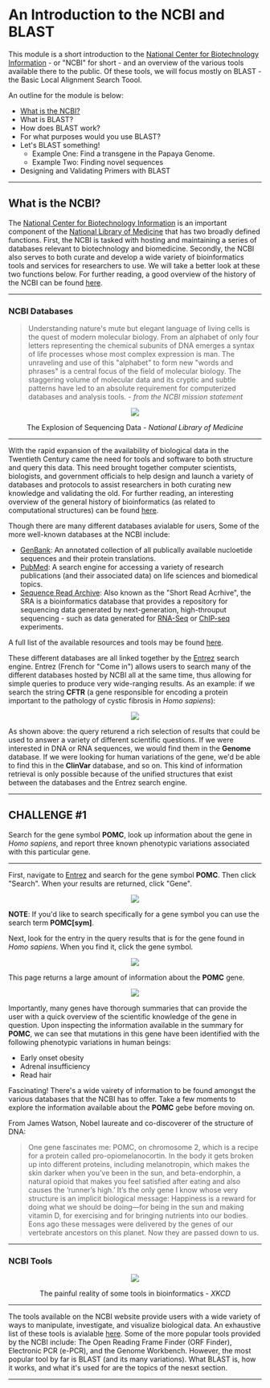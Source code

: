 # An Introduction to the NCBI and BLAST

This module is a short introduction to the [National Center for Biotechnology Information](https://www.ncbi.nlm.nih.gov) - or "NCBI" for short - and an overview of the various tools available there to the public. Of these tools, we will focus mostly on BLAST - the Basic Local Alignment Search Toool. 

An outline for the module is below:

  * [What is the NCBI?](#What-is-the-NCBI?)
  * What is BLAST?
  * How does BLAST work?
  * For what purposes would you use BLAST?
  * Let's BLAST something!
    * Example One: Find a transgene in the Papaya Genome.
    * Example Two: Finding novel sequences 
  * Designing and Validating Primers with BLAST

***

## What is the NCBI? 

The [National Center for Biotechnology Information](https://www.ncbi.nlm.nih.gov) is an important component of the [National Library of Medicine](https://www.nlm.nih.gov) that has two broadly defined functions. First, the NCBI is tasked with hosting and maintaining a series of databases relevant to biotechnology and biomedicine. Secondly, the NCBI also serves to both curate and develop a wide variety of bioinformatics tools and services for researchers to use. We will take a better look at these two functions below. For further reading, a good overview of the history of the NCBI can be found [here](https://www.ncbi.nlm.nih.gov/books/NBK148949/). 

***

### NCBI Databases

 >Understanding nature's mute but elegant language of living cells is the quest of modern molecular biology. From an alphabet of only four letters representing the chemical subunits of DNA emerges a syntax of life processes whose most complex expression is man. The unraveling and use of this "alphabet" to form new "words and phrases" is a central focus of the field of molecular biology. The staggering volume of molecular data and its cryptic and subtle patterns have led to an absolute requirement for computerized databases and analysis tools. - *from the NCBI mission statement*


<p align="center">
<kbd>
  <img src="SequencingData.png"/>
 </kbd>
 </p>
 <p align="center"
  <em>The Explosion of Sequencing Data - <i>National Library of Medicine</i></em>
</p>

***

With the rapid expansion of the availability of biological data in the Twentieth Century came the need for tools and software to both structure and query this data. This need brought together computer scientists, biologists, and government officials to help design and launch a variety of databases and protocols to assist researchers in both curating new knowledge and validating the old. For further reading, an interesting overview of the general history of bioinformatics (as related to computational structures) can be found [here](http://web.bf.uni-lj.si/bi/biokemija/bioinfo/2007/Material/Uvod1.pdf). 

Though there are many different databases avialable for users, Some of the more well-known databases at the NCBI include:

  * [GenBank](https://www.ncbi.nlm.nih.gov/genbank/): An annotated collection of all publically available nucloetide sequences and their protein translations. 
  * [PubMed](https://www.ncbi.nlm.nih.gov/pubmed): A search engine for accessing a variety of research publications (and their associated data) on life sciences and biomedical topics.
  * [Sequence Read Archive](https://trace.ncbi.nlm.nih.gov/Traces/sra/sra.cgi?): Also known as the "Short Read Acrhive", the SRA is a bioinformatics database that provides a repository for sequencing data generated by next-generation, high-throuput sequencing - such as data generated for [RNA-Seq](https://www.ncbi.nlm.nih.gov/pmc/articles/PMC2949280/) or [ChIP-seq](http://bitesizebio.com/13541/an-introduction-to-chip-seq/) experiments. 

A full list of the available resources and tools may be found [here](https://www.ncbi.nlm.nih.gov/guide/all/).

These different databases are all linked together by the [Entrez](https://en.wikipedia.org/wiki/Entrez) search engine. Entrez (French for "Come in") allows users to search many of the different databases hosted by NCBI all at the same time, thus allowing for simple queries to produce very wide-ranging results. As an example: if we search the string **CFTR** (a gene responsible for encoding a protein important to the pathology of cystic fibrosis in *Homo sapiens*):

<p align="center">
<kbd>
  <img src="EntrezExample.png"/>
 </kbd>
 </p>

As shown above: the query returend a rich selection of results that could be used to answer a variety of different scientific questions. If we were interested in DNA or RNA sequences, we would find them in the **Genome** database. If we were looking for human variations of the gene, we'd be able to find this in the **ClinVar** database, and so on. This kind of information retrieval is only possible because of the unified structures that exist between the databases and the Entrez search engine. 

***

## CHALLENGE #1

Search for the gene symbol **POMC**, look up information about the gene in *Homo sapiens*, and report three known phenotypic variations associated with this particular gene. 

***

First, navigate to [Entrez](https://www.ncbi.nlm.nih.gov/gquery/) and search for the gene symbol **POMC**. Then click "Search". When your results are returned, click "Gene".

<p align="center">
<kbd>
  <img src="EntrezSearchExampleOne.png"/>
 </kbd>
 </p>

**NOTE**: If you'd like to search specifically for a gene symbol you can use the search term **POMC[sym]**.


Next, look for the entry in the query results that is for the gene found in *Homo sapiens*. When you find it, click the gene symbol.

<p align="center">
<kbd>
  <img src="EntrezSearchExampleTwo.png"/>
 </kbd>
 </p>


This page returns a large amount of information about the **POMC** gene. 

<p align="center">
<kbd>
  <img src="EntrezSearchExampleThree.png"/>
 </kbd>
 </p>


Importantly, many genes have thorough summaries that can provide the user with a quick overview of the scientific knowledge of the gene in question. Upon inspecting the information available in the summary for **POMC**, we can see that mutations in this gene have been identified with the following phenotypic variations in human beings:
  
  * Early onset obesity
  * Adrenal insufficiency
  * Read hair

Fascinating! There's a wide vairety of information to be found amongst the various databases that the NCBI has to offer. Take a few moments to explore the information available about the **POMC** gebe before moving on. 

From James Watson, Nobel laureate and co-discoverer of the structure of DNA:

>One gene fascinates me: POMC, on chromosome 2, which is a recipe for a protein called ­pro-opiomelanocortin. In the body it gets broken up into different proteins, including melanotropin, which makes the skin darker when you’ve been in the sun, and beta-endorphin, a natural opioid that makes you feel satisfied after eating and also causes the ‘runner’s high.’ It’s the only gene I know whose very structure is an implicit biological message: Happiness is a reward for doing what we should be doing—for being in the sun and making vitamin D, for exercising and for bringing nutrients into our bodies. Eons ago these messages were delivered by the genes of our vertebrate ancestors on this planet. Now they are passed down to us. 


***

### NCBI Tools

<p align="center">
<kbd>
  <img src="Tools.png"/>
 </kbd>
 </p>
 <p align="center"
  <em>The painful reality of some tools in bioinformatics - <i>XKCD</i></em>
</p>

***

The tools available on the NCBI website provide users with a wide variety of ways to manipulate, investigate, and visualize biological data. An exhaustive list of these tools is avialable [here](https://www.ncbi.nlm.nih.gov/home/analyze.shtml). Some of the more popular tools provided by the NCBI include: The Open Reading Frame Finder (ORF Finder), Electronic PCR (e-PCR), and the Genome Workbench. However, the most popular tool by far is BLAST (and its many variations). What BLAST is, how it works, and what it's used for are the topics of the nesxt section.

***



